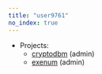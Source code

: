 ```yaml
---
title: "user9761"
no_index: true
---
```


* Projects:
  * [cryptodbm](/projects/cryptodbm/) (admin)
  * [exenum](/projects/exenum/) (admin)
